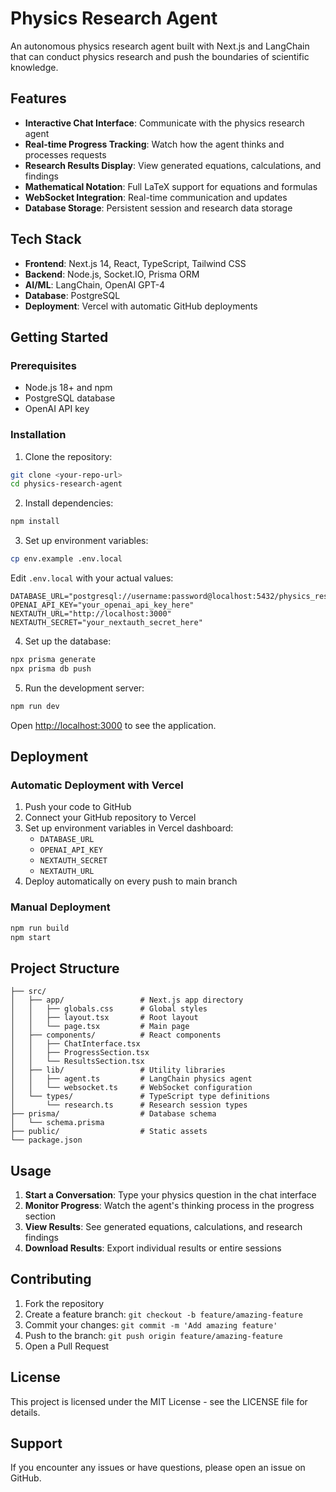 # Physics Research Agent

An autonomous physics research agent built with Next.js and LangChain that can conduct physics research and push the boundaries of scientific knowledge.

## Features

- **Interactive Chat Interface**: Communicate with the physics research agent
- **Real-time Progress Tracking**: Watch how the agent thinks and processes requests
- **Research Results Display**: View generated equations, calculations, and findings
- **Mathematical Notation**: Full LaTeX support for equations and formulas
- **WebSocket Integration**: Real-time communication and updates
- **Database Storage**: Persistent session and research data storage

## Tech Stack

- **Frontend**: Next.js 14, React, TypeScript, Tailwind CSS
- **Backend**: Node.js, Socket.IO, Prisma ORM
- **AI/ML**: LangChain, OpenAI GPT-4
- **Database**: PostgreSQL
- **Deployment**: Vercel with automatic GitHub deployments

## Getting Started

### Prerequisites

- Node.js 18+ and npm
- PostgreSQL database
- OpenAI API key

### Installation

1. Clone the repository:
```bash
git clone <your-repo-url>
cd physics-research-agent
```

2. Install dependencies:
```bash
npm install
```

3. Set up environment variables:
```bash
cp env.example .env.local
```

Edit `.env.local` with your actual values:
```env
DATABASE_URL="postgresql://username:password@localhost:5432/physics_research_agent"
OPENAI_API_KEY="your_openai_api_key_here"
NEXTAUTH_URL="http://localhost:3000"
NEXTAUTH_SECRET="your_nextauth_secret_here"
```

4. Set up the database:
```bash
npx prisma generate
npx prisma db push
```

5. Run the development server:
```bash
npm run dev
```

Open [http://localhost:3000](http://localhost:3000) to see the application.

## Deployment

### Automatic Deployment with Vercel

1. Push your code to GitHub
2. Connect your GitHub repository to Vercel
3. Set up environment variables in Vercel dashboard:
   - `DATABASE_URL`
   - `OPENAI_API_KEY`
   - `NEXTAUTH_SECRET`
   - `NEXTAUTH_URL`
4. Deploy automatically on every push to main branch

### Manual Deployment

```bash
npm run build
npm start
```

## Project Structure

```
├── src/
│   ├── app/                 # Next.js app directory
│   │   ├── globals.css      # Global styles
│   │   ├── layout.tsx       # Root layout
│   │   └── page.tsx         # Main page
│   ├── components/          # React components
│   │   ├── ChatInterface.tsx
│   │   ├── ProgressSection.tsx
│   │   └── ResultsSection.tsx
│   ├── lib/                 # Utility libraries
│   │   ├── agent.ts         # LangChain physics agent
│   │   └── websocket.ts     # WebSocket configuration
│   └── types/               # TypeScript type definitions
│       └── research.ts      # Research session types
├── prisma/                  # Database schema
│   └── schema.prisma
├── public/                  # Static assets
└── package.json
```

## Usage

1. **Start a Conversation**: Type your physics question in the chat interface
2. **Monitor Progress**: Watch the agent's thinking process in the progress section
3. **View Results**: See generated equations, calculations, and research findings
4. **Download Results**: Export individual results or entire sessions

## Contributing

1. Fork the repository
2. Create a feature branch: `git checkout -b feature/amazing-feature`
3. Commit your changes: `git commit -m 'Add amazing feature'`
4. Push to the branch: `git push origin feature/amazing-feature`
5. Open a Pull Request

## License

This project is licensed under the MIT License - see the LICENSE file for details.

## Support

If you encounter any issues or have questions, please open an issue on GitHub. 